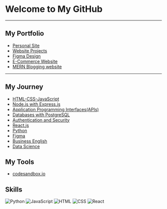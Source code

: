 # Welcome to My GitHub 

---
## My Portfolio

- [Personal Site]()
- [Website Projects]()
- [Figma Design]()
- [E-Commerce Website]()
- [MERN Blogging website]()


---

##  My Journey 

- [HTML-CSS-JavaScript](https://github.com/devliwa/html-css-js-projects)
- [Node.js with Express.js](https://github.com/devliwa/node.js-projects)
- [Application Programming Interfaces(APIs)](https://github.com/devliwa/APIs-projects)
- [Databases with PostgreSQL](https://github.com/devliwa/Databases-with-PostgreSQL)
- [Authentication and Security](https://github.com/devliwa/authentication-and-security)
- [React.js](https://github.com/devliwa/React.js)<!-- [Decentralised Finance]()-->
- [Python](https://github.com/devliwa/python)<!-- - [iOS App]() -->
- [Figma](https://github.com/devliwa/figma)
- [Business English](https://github.com/devliwa/business-english)<!-- [CCNA 200-301 v1.1](https://github.com/devliwa/ccna) -->
- [Data Science](https://github.com/devliwa/data-science)
  
## My Tools
- [codesandbox.io](codesandbox.io)

## Skills  

![Python](https://img.shields.io/badge/Python-3776AB?style=for-the-badge&logo=python&logoColor=white)
![JavaScript](https://img.shields.io/badge/JavaScript-F7DF1E?style=for-the-badge&logo=javascript&logoColor=black)
![HTML](https://img.shields.io/badge/HTML5-E34F26?style=for-the-badge&logo=html5&logoColor=white)
![CSS](https://img.shields.io/badge/CSS3-1572B6?style=for-the-badge&logo=css3&logoColor=white)
![React](https://img.shields.io/badge/React-20232A?style=for-the-badge&logo=react&logoColor=61DAFB)

